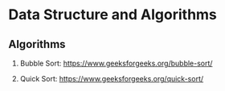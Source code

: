 # Data Structure and Algorithms

## Algorithms

1. Bubble Sort:
   https://www.geeksforgeeks.org/bubble-sort/

2. Quick Sort:
   https://www.geeksforgeeks.org/quick-sort/
